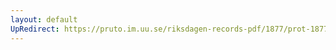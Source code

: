 ```yaml
---
layout: default
UpRedirect: https://pruto.im.uu.se/riksdagen-records-pdf/1877/prot-1877--fk--003/prot-1877--fk--003_013.pdf
---
```

